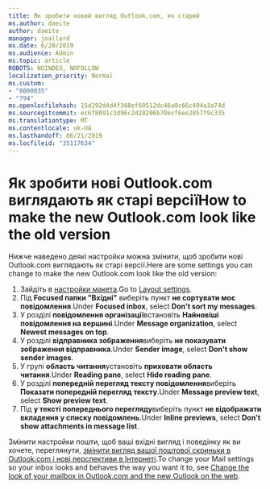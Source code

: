 ```yaml
---
title: Як зробити новий вигляд Outlook.com, як старий
ms.author: daeite
author: daeite
manager: joallard
ms.date: 6/20/2019
ms.audience: Admin
ms.topic: article
ROBOTS: NOINDEX, NOFOLLOW
localization_priority: Normal
ms.custom:
- "8000035"
- "794"
ms.openlocfilehash: 15d292d4d4f348ef60512dc46a0c66c494a3a74d
ms.sourcegitcommit: ec6f8091c3d96c2d28296b70ecf6ee2857f9c335
ms.translationtype: MT
ms.contentlocale: uk-UA
ms.lasthandoff: 06/21/2019
ms.locfileid: "35117634"
---
```

# <a name="how-to-make-the-new-outlookcom-look-like-the-old-version"></a><span data-ttu-id="2fbfa-102">Як зробити нові Outlook.com виглядають як старі версії</span><span class="sxs-lookup"><span data-stu-id="2fbfa-102">How to make the new Outlook.com look like the old version</span></span>

<span data-ttu-id="2fbfa-103">Нижче наведено деякі настройки можна змінити, щоб зробити нові Outlook.com виглядають як старі версії.</span><span class="sxs-lookup"><span data-stu-id="2fbfa-103">Here are some settings you can change to make the new Outlook.com look like the old version:</span></span>

1. <span data-ttu-id="2fbfa-104">Зайдіть в [настройки макета](https://outlook.live.com/mail/options/mail/layout).</span><span class="sxs-lookup"><span data-stu-id="2fbfa-104">Go to [Layout settings](https://outlook.live.com/mail/options/mail/layout).</span></span>
1. <span data-ttu-id="2fbfa-105">Під **Focused папки "Вхідні"** виберіть пункт **не сортувати моє повідомлення**.</span><span class="sxs-lookup"><span data-stu-id="2fbfa-105">Under **Focused inbox**, select **Don't sort my messages**.</span></span>
1. <span data-ttu-id="2fbfa-106">У розділі **повідомлення організації**встановіть **Найновіші повідомлення на вершині**.</span><span class="sxs-lookup"><span data-stu-id="2fbfa-106">Under **Message organization**, select **Newest messages on top**.</span></span>
1. <span data-ttu-id="2fbfa-107">У розділі **відправника зображення**виберіть **не показувати зображення відправника**.</span><span class="sxs-lookup"><span data-stu-id="2fbfa-107">Under **Sender image**, select **Don't show sender images**.</span></span>
1. <span data-ttu-id="2fbfa-108">У групі **область читання**установіть **приховати область читання**.</span><span class="sxs-lookup"><span data-stu-id="2fbfa-108">Under **Reading pane**, select **Hide reading pane**.</span></span>
1. <span data-ttu-id="2fbfa-109">У розділі **попередній перегляд тексту повідомлення**виберіть **Показати попередній перегляд тексту**.</span><span class="sxs-lookup"><span data-stu-id="2fbfa-109">Under **Message preview text**, select **Show preview text**.</span></span>
1. <span data-ttu-id="2fbfa-110">Під **у тексті попереднього перегляду**виберіть пункт **не відображати вкладення у списку повідомлень**.</span><span class="sxs-lookup"><span data-stu-id="2fbfa-110">Under **Inline previews**, select **Don't show attachments in message list**.</span></span>

<span data-ttu-id="2fbfa-111">Змінити настройки пошти, щоб ваші вхідні вигляд і поведінку як ви хочете, переглянути, [змінити вигляд вашої поштової скриньки в Outlook.com і нові перспективи в Інтернеті](https://support.office.com/article/b41c2ecb-f23c-42b3-b7f8-659646d5e58c?wt.mc_id=Office_Outlook_com_Alchemy).</span><span class="sxs-lookup"><span data-stu-id="2fbfa-111">To change your Mail settings so your inbox looks and behaves the way you want it to, see [Change the look of your mailbox in Outlook.com and the new Outlook on the web](https://support.office.com/article/b41c2ecb-f23c-42b3-b7f8-659646d5e58c?wt.mc_id=Office_Outlook_com_Alchemy).</span></span>